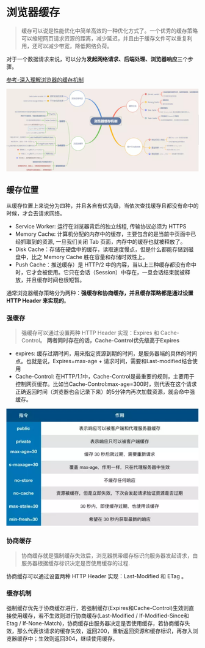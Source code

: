 # 浏览器缓存

> 缓存可以说是性能优化中简单高效的一种优化方式了。一个优秀的缓存策略可以缩短网页请求资源的距离，减少延迟，并且由于缓存文件可以重复利用，还可以减少带宽，降低网络负荷。

对于一个数据请求来说，可以分为**发起网络请求、后端处理、浏览器响应**三个步骤。

[参考-深入理解浏览器的缓存机制](https://www.jianshu.com/p/54cc04190252)

![broswer-cache](./broswer-cache.webp)

## 缓存位置

从缓存位置上来说分为四种，并且各自有优先级，当依次查找缓存且都没有命中的时候，才会去请求网络。

- Service Worker: 运行在浏览器背后的独立线程, 传输协议必须为 HTTPS
- Memory Cache: 计算机分配的内存中的缓存，主要包含的是当前中页面中已经抓取到的资源, 一旦我们关闭 Tab 页面，内存中的缓存也就被释放了。
- Disk Cache：存储在硬盘中的缓存，读取速度慢点，但是什么都能存储到磁盘中，比之 Memory Cache 胜在容量和存储时效性上。
- Push Cache：推送缓存）是 HTTP/2 中的内容，当以上三种缓存都没有命中时，它才会被使用。它只在会话（Session）中存在，一旦会话结束就被释放，并且缓存时间也很短暂。

通常浏览器缓存策略分为两种：**强缓存和协商缓存，并且缓存策略都是通过设置 HTTP Header 来实现的**。

### 强缓存

> 强缓存可以通过设置两种 HTTP Header 实现：Expires 和 Cache-Control。 **两者同时存在的话，Cache-Control优先级高于Expires**

- expires: 缓存过期时间，用来指定资源到期的时间，是服务器端的具体的时间点。也就是说，Expires=max-age + 请求时间，需要和Last-modified结合使用
- Cache-Control: 在HTTP/1.1中，Cache-Control是最重要的规则，主要用于控制网页缓存。比如当Cache-Control:max-age=300时，则代表在这个请求正确返回时间（浏览器也会记录下来）的5分钟内再次加载资源，就会命中强缓存。

![cache-control](./cache-control.webp)

### 协商缓存

> 协商缓存就是强制缓存失效后，浏览器携带缓存标识向服务器发起请求，由服务器根据缓存标识决定是否使用缓存的过程.

协商缓存可以通过设置两种 HTTP Header 实现：Last-Modified 和 ETag 。


### 缓存机制

强制缓存优先于协商缓存进行，若强制缓存(Expires和Cache-Control)生效则直接使用缓存，若不生效则进行协商缓存(Last-Modified / If-Modified-Since和Etag / If-None-Match)，协商缓存由服务器决定是否使用缓存，若协商缓存失效，那么代表该请求的缓存失效，返回200，重新返回资源和缓存标识，再存入浏览器缓存中；生效则返回304，继续使用缓存。

